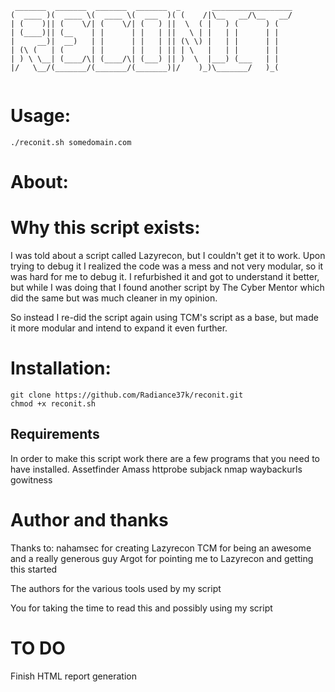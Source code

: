 ```
 _______  _______  _______  _______  _       __________________
(  ____ )(  ____ \(  ____ \(  ___  )( (    /|\__   __/\__   __/
| (    )|| (    \/| (    \/| (   ) ||  \  ( |   ) (      ) (   
| (____)|| (__    | |      | |   | ||   \ | |   | |      | |   
|     __)|  __)   | |      | |   | || (\ \) |   | |      | |   
| (\ (   | (      | |      | |   | || | \   |   | |      | |   
| ) \ \__| (____/\| (____/\| (___) || )  \  |___) (___   | |   
|/   \__/(_______/(_______/(_______)|/    )_)\_______/   )_(   
                                                               
```

# Usage:
`./reconit.sh somedomain.com`

# About:

# Why this script exists:
I was told about a script called Lazyrecon, but I couldn't get it to work. Upon trying to debug it I realized the code was a mess and not very modular, so it was hard for me to debug it. I refurbished it and got to understand it better, but while I was doing that I found another script by The Cyber Mentor which did the same but was much cleaner in my opinion.

So instead I re-did the script again using TCM's script as a base, but made it more modular and intend to expand it even further.

# Installation:
```
git clone https://github.com/Radiance37k/reconit.git
chmod +x reconit.sh
```

## Requirements
In order to make this script work there are a few programs that you need to have installed.
Assetfinder
Amass
httprobe
subjack
nmap
waybackurls
gowitness

# Author and thanks
Thanks to:
nahamsec for creating Lazyrecon
TCM for being an awesome and a really generous guy
Argot for pointing me to Lazyrecon and getting this started

The authors for the various tools used by my script

You for taking the time to read this and possibly using my script


# TO DO
Finish HTML report generation